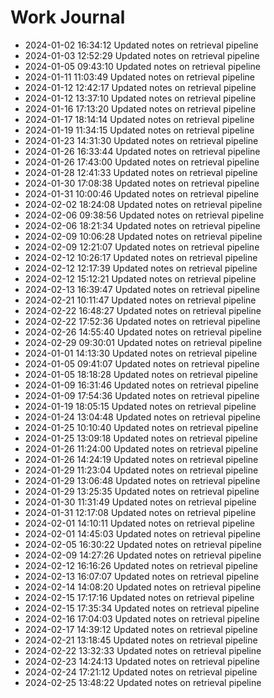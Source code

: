# Work Journal

- 2024-01-02 16:34:12 Updated notes on retrieval pipeline
- 2024-01-03 12:52:29 Updated notes on retrieval pipeline
- 2024-01-05 09:43:10 Updated notes on retrieval pipeline
- 2024-01-11 11:03:49 Updated notes on retrieval pipeline
- 2024-01-12 12:42:17 Updated notes on retrieval pipeline
- 2024-01-12 13:37:10 Updated notes on retrieval pipeline
- 2024-01-16 17:13:20 Updated notes on retrieval pipeline
- 2024-01-17 18:14:14 Updated notes on retrieval pipeline
- 2024-01-19 11:34:15 Updated notes on retrieval pipeline
- 2024-01-23 14:31:30 Updated notes on retrieval pipeline
- 2024-01-26 16:33:44 Updated notes on retrieval pipeline
- 2024-01-26 17:43:00 Updated notes on retrieval pipeline
- 2024-01-28 12:41:33 Updated notes on retrieval pipeline
- 2024-01-30 17:08:38 Updated notes on retrieval pipeline
- 2024-01-31 10:00:46 Updated notes on retrieval pipeline
- 2024-02-02 18:24:08 Updated notes on retrieval pipeline
- 2024-02-06 09:38:56 Updated notes on retrieval pipeline
- 2024-02-06 18:21:34 Updated notes on retrieval pipeline
- 2024-02-09 10:06:28 Updated notes on retrieval pipeline
- 2024-02-09 12:21:07 Updated notes on retrieval pipeline
- 2024-02-12 10:26:17 Updated notes on retrieval pipeline
- 2024-02-12 12:17:39 Updated notes on retrieval pipeline
- 2024-02-12 15:12:21 Updated notes on retrieval pipeline
- 2024-02-13 16:39:47 Updated notes on retrieval pipeline
- 2024-02-21 10:11:47 Updated notes on retrieval pipeline
- 2024-02-22 16:48:27 Updated notes on retrieval pipeline
- 2024-02-22 17:52:36 Updated notes on retrieval pipeline
- 2024-02-26 14:55:40 Updated notes on retrieval pipeline
- 2024-02-29 09:30:01 Updated notes on retrieval pipeline
- 2024-01-01 14:13:30 Updated notes on retrieval pipeline
- 2024-01-05 09:41:07 Updated notes on retrieval pipeline
- 2024-01-05 18:18:28 Updated notes on retrieval pipeline
- 2024-01-09 16:31:46 Updated notes on retrieval pipeline
- 2024-01-09 17:54:36 Updated notes on retrieval pipeline
- 2024-01-19 18:05:15 Updated notes on retrieval pipeline
- 2024-01-24 13:04:48 Updated notes on retrieval pipeline
- 2024-01-25 10:10:40 Updated notes on retrieval pipeline
- 2024-01-25 13:09:18 Updated notes on retrieval pipeline
- 2024-01-26 11:24:00 Updated notes on retrieval pipeline
- 2024-01-26 14:24:19 Updated notes on retrieval pipeline
- 2024-01-29 11:23:04 Updated notes on retrieval pipeline
- 2024-01-29 13:06:48 Updated notes on retrieval pipeline
- 2024-01-29 13:25:35 Updated notes on retrieval pipeline
- 2024-01-30 11:31:49 Updated notes on retrieval pipeline
- 2024-01-31 12:17:08 Updated notes on retrieval pipeline
- 2024-02-01 14:10:11 Updated notes on retrieval pipeline
- 2024-02-01 14:45:03 Updated notes on retrieval pipeline
- 2024-02-05 16:30:22 Updated notes on retrieval pipeline
- 2024-02-09 14:27:26 Updated notes on retrieval pipeline
- 2024-02-12 16:16:26 Updated notes on retrieval pipeline
- 2024-02-13 16:07:07 Updated notes on retrieval pipeline
- 2024-02-14 14:08:20 Updated notes on retrieval pipeline
- 2024-02-15 17:17:16 Updated notes on retrieval pipeline
- 2024-02-15 17:35:34 Updated notes on retrieval pipeline
- 2024-02-16 17:04:03 Updated notes on retrieval pipeline
- 2024-02-17 14:39:12 Updated notes on retrieval pipeline
- 2024-02-21 13:18:45 Updated notes on retrieval pipeline
- 2024-02-22 13:32:33 Updated notes on retrieval pipeline
- 2024-02-23 14:24:13 Updated notes on retrieval pipeline
- 2024-02-24 17:21:12 Updated notes on retrieval pipeline
- 2024-02-25 13:48:22 Updated notes on retrieval pipeline
